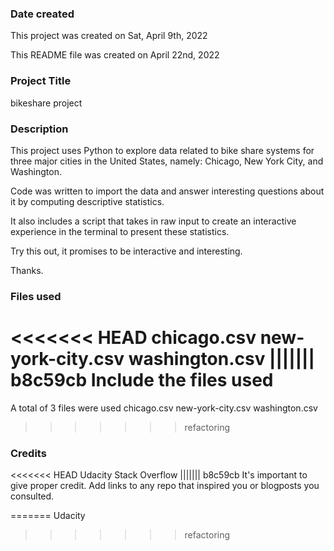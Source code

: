 
### Date created
This project was created on Sat, April 9th, 2022

This README file was created on April 22nd, 2022

### Project Title
bikeshare project

### Description
This project uses Python to explore data related to bike share systems for three major cities in the United States, namely: Chicago, New York City, and Washington.

Code was written to import the data and answer interesting questions about it by computing descriptive statistics.

It also includes a script that takes in raw input to create an interactive experience in the terminal to present these statistics.

Try this out, it promises to be interactive and interesting.

Thanks.

### Files used
<<<<<<< HEAD
chicago.csv
new-york-city.csv
washington.csv
||||||| b8c59cb
Include the files used
=======
A total of 3 files were used
chicago.csv
new-york-city.csv
washington.csv
>>>>>>> refactoring

### Credits
<<<<<<< HEAD
Udacity
Stack Overflow
||||||| b8c59cb
It's important to give proper credit. Add links to any repo that inspired you or blogposts you consulted.

=======
Udacity
>>>>>>> refactoring
